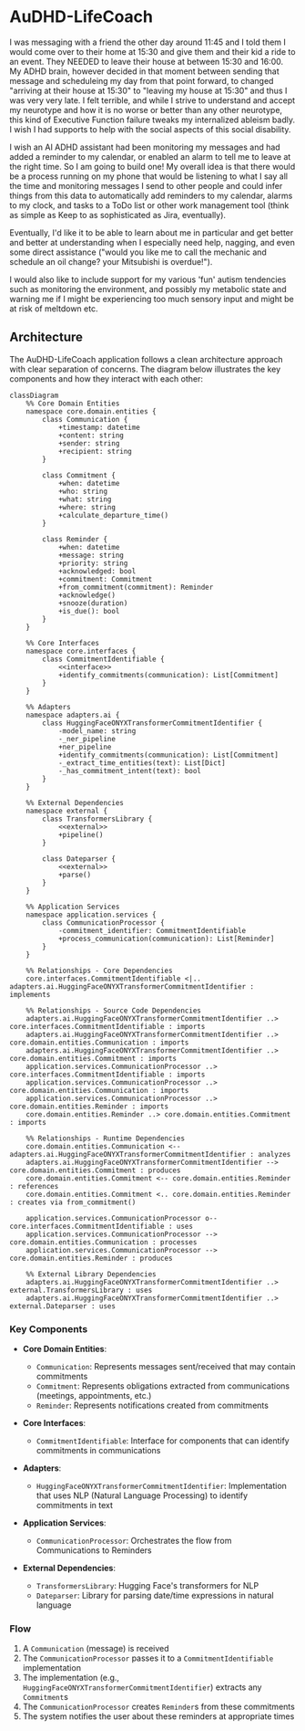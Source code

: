 # AuDHD-LifeCoach
I was messaging with a friend the other day around 11:45 and I told them I would come over to their home at 15:30 and give them and their kid a ride to an event. They NEEDED to leave their house at between 15:30 and 16:00. My ADHD brain, however decided in that moment between sending that message and scheduleing my day from that point forward, to changed "arriving at their house at 15:30" to "leaving my house at 15:30" and thus I was very very late. I felt terrible, and while I strive to understand and accept my neurotype and how it is no worse or better than any other neurotype, this kind of Executive Function failure tweaks my internalized ableism badly. I wish I had supports to help with the social aspects of this social disability.

I wish an AI ADHD assistant had been monitoring my messages and had added a reminder to my calendar, or enabled an alarm to tell me to leave at the right time. So I am going to build one! My overall idea is that there would be a process running on my phone that would be listening to what I say all the time and monitoring messages I send to other people and could infer things from this data to automatically add reminders to my calendar, alarms to my clock, and tasks to a ToDo list or other work management tool (think as simple as Keep to as sophisticated as Jira, eventually). 

Eventually, I'd like it to be able to learn about me in particular and get better and better at understanding when I especially need help, nagging, and even some direct assistance ("would you like me to call the mechanic and schedule an oil change? your Mitsubishi is overdue!"). 

I would also like to include support for my various 'fun' autism tendencies such as monitoring the environment, and possibly my metabolic state and warning me if I might be experiencing too much sensory input and might be at risk of meltdown etc.

## Architecture

The AuDHD-LifeCoach application follows a clean architecture approach with clear separation of concerns. The diagram below illustrates the key components and how they interact with each other:

```mermaid
classDiagram
    %% Core Domain Entities
    namespace core.domain.entities {
        class Communication {
            +timestamp: datetime
            +content: string
            +sender: string
            +recipient: string
        }
        
        class Commitment {
            +when: datetime
            +who: string
            +what: string
            +where: string
            +calculate_departure_time()
        }
        
        class Reminder {
            +when: datetime
            +message: string
            +priority: string
            +acknowledged: bool
            +commitment: Commitment
            +from_commitment(commitment): Reminder
            +acknowledge()
            +snooze(duration)
            +is_due(): bool
        }
    }
    
    %% Core Interfaces
    namespace core.interfaces {
        class CommitmentIdentifiable {
            <<interface>>
            +identify_commitments(communication): List[Commitment]
        }
    }
    
    %% Adapters
    namespace adapters.ai {
        class HuggingFaceONYXTransformerCommitmentIdentifier {
            -model_name: string
            -_ner_pipeline
            +ner_pipeline
            +identify_commitments(communication): List[Commitment]
            -_extract_time_entities(text): List[Dict]
            -_has_commitment_intent(text): bool
        }
    }
    
    %% External Dependencies
    namespace external {
        class TransformersLibrary {
            <<external>>
            +pipeline()
        }

        class Dateparser {
            <<external>>
            +parse()
        }
    }
    
    %% Application Services
    namespace application.services {
        class CommunicationProcessor {
            -commitment_identifier: CommitmentIdentifiable
            +process_communication(communication): List[Reminder]
        }
    }
    
    %% Relationships - Core Dependencies
    core.interfaces.CommitmentIdentifiable <|.. adapters.ai.HuggingFaceONYXTransformerCommitmentIdentifier : implements
    
    %% Relationships - Source Code Dependencies
    adapters.ai.HuggingFaceONYXTransformerCommitmentIdentifier ..> core.interfaces.CommitmentIdentifiable : imports
    adapters.ai.HuggingFaceONYXTransformerCommitmentIdentifier ..> core.domain.entities.Communication : imports
    adapters.ai.HuggingFaceONYXTransformerCommitmentIdentifier ..> core.domain.entities.Commitment : imports
    application.services.CommunicationProcessor ..> core.interfaces.CommitmentIdentifiable : imports
    application.services.CommunicationProcessor ..> core.domain.entities.Communication : imports
    application.services.CommunicationProcessor ..> core.domain.entities.Reminder : imports
    core.domain.entities.Reminder ..> core.domain.entities.Commitment : imports
    
    %% Relationships - Runtime Dependencies
    core.domain.entities.Communication <-- adapters.ai.HuggingFaceONYXTransformerCommitmentIdentifier : analyzes
    adapters.ai.HuggingFaceONYXTransformerCommitmentIdentifier --> core.domain.entities.Commitment : produces
    core.domain.entities.Commitment <-- core.domain.entities.Reminder : references
    core.domain.entities.Commitment <.. core.domain.entities.Reminder : creates via from_commitment()
    
    application.services.CommunicationProcessor o-- core.interfaces.CommitmentIdentifiable : uses
    application.services.CommunicationProcessor --> core.domain.entities.Communication : processes
    application.services.CommunicationProcessor --> core.domain.entities.Reminder : produces
    
    %% External Library Dependencies
    adapters.ai.HuggingFaceONYXTransformerCommitmentIdentifier ..> external.TransformersLibrary : uses
    adapters.ai.HuggingFaceONYXTransformerCommitmentIdentifier ..> external.Dateparser : uses
```

### Key Components

- **Core Domain Entities**:
  - `Communication`: Represents messages sent/received that may contain commitments
  - `Commitment`: Represents obligations extracted from communications (meetings, appointments, etc.)
  - `Reminder`: Represents notifications created from commitments

- **Core Interfaces**:
  - `CommitmentIdentifiable`: Interface for components that can identify commitments in communications

- **Adapters**:
  - `HuggingFaceONYXTransformerCommitmentIdentifier`: Implementation that uses NLP (Natural Language Processing) to identify commitments in text

- **Application Services**:
  - `CommunicationProcessor`: Orchestrates the flow from Communications to Reminders

- **External Dependencies**:
  - `TransformersLibrary`: Hugging Face's transformers for NLP
  - `Dateparser`: Library for parsing date/time expressions in natural language

### Flow

1. A `Communication` (message) is received
2. The `CommunicationProcessor` passes it to a `CommitmentIdentifiable` implementation
3. The implementation (e.g., `HuggingFaceONYXTransformerCommitmentIdentifier`) extracts any `Commitment`s
4. The `CommunicationProcessor` creates `Reminder`s from these commitments
5. The system notifies the user about these reminders at appropriate times
